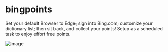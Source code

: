 # bingpoints
Set your default Browser to Edge; sign into Bing.com; customize your dictionary list; then sit back, and collect your points!
Setup as a scheduled task to enjoy effort free points.

![image](https://user-images.githubusercontent.com/60669235/151669420-686c84cc-ab27-4659-aada-6703c5eb322b.png)

